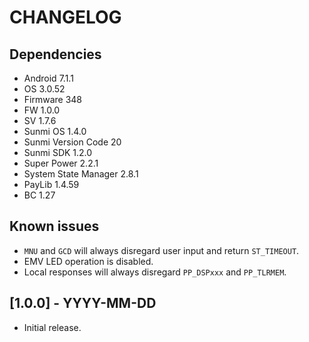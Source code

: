 # CHANGELOG

## Dependencies
- Android 7.1.1
- OS 3.0.52
- Firmware 348
- FW 1.0.0
- SV 1.7.6
- Sunmi OS 1.4.0
- Sunmi Version Code 20
- Sunmi SDK 1.2.0
- Super Power 2.2.1
- System State Manager 2.8.1
- PayLib 1.4.59
- BC 1.27

## Known issues
- `MNU` and `GCD` will always disregard user input and return `ST_TIMEOUT`.
- EMV LED operation is disabled.
- Local responses will always disregard `PP_DSPxxx` and `PP_TLRMEM`.

## [1.0.0] - YYYY-MM-DD
- Initial release.
